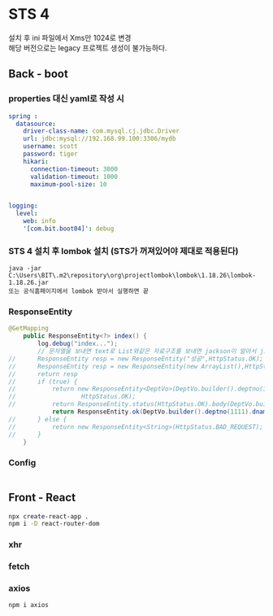 # STS 4
설치 후 ini 파일에서 Xms만 1024로 변경    
해당 버전으로는 legacy 프로젝트 생성이 불가능하다.   
## Back - boot
### properties 대신 yaml로 작성 시
``` yaml
spring :
  datasource:
    driver-class-name: com.mysql.cj.jdbc.Driver
    url: jdbc:mysql://192.168.99.100:3306/mydb
    username: scott
    password: tiger 
    hikari:
      connection-timeout: 3000
      validation-timeout: 1000
      maximum-pool-size: 10


logging:
  level:
    web: info
    '[com.bit.boot04]': debug 
```
### STS 4 설치 후 lombok 설치 (STS가 꺼져있어야 제대로 적용된다)
``` 
java -jar C:\Users\BIT\.m2\repository\org\projectlombok\lombok\1.18.26\lombok-1.18.26.jar
또는 공식홈페이지에서 lombok 받아서 실행하면 끝
```

### ResponseEntity
``` java
@GetMapping
	public ResponseEntity<?> index() {
		log.debug("index...");
		// 문자열을 보내면 text로 List와같은 자료구조를 보내면 jackson이 알아서 json으로 리턴해줌
//		ResponseEntity resp = new ResponseEntity("성공",HttpStatus.OK);
//		ResponseEntity resp = new ResponseEntity(new ArrayList(),HttpStatus.OK);
//		return resp
//		if (true) {
//			return new ResponseEntity<DeptVo>(DeptVo.builder().deptno(1111).dname("tester").loc("test").build(),
//					HttpStatus.OK);
//			return ResponseEntity.status(HttpStatus.OK).body(DeptVo.builder().deptno(1111).dname("tester").loc("test").build());
			return ResponseEntity.ok(DeptVo.builder().deptno(1111).dname("tester").loc("test").build());
//		} else {
//			return new ResponseEntity<String>(HttpStatus.BAD_REQUEST);
//		}
	}
```

### Config
``` java

```

## Front - React
``` bash
npx create-react-app .
npm i -D react-router-dom
```
### xhr

### fetch

### axios
``` bash
npm i axios
```
